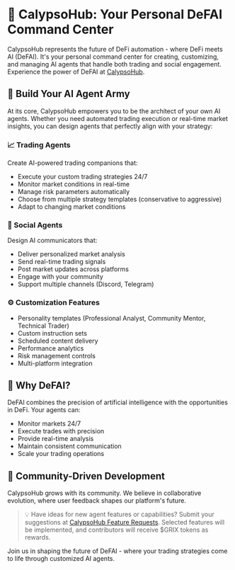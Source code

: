 # 🌊 CalypsoHub: Your Personal DeFAI Command Center

CalypsoHub represents the future of DeFi automation - where DeFi meets AI (DeFAI). It's your personal command center for creating, customizing, and managing AI agents that handle both trading and social engagement. Experience the power of DeFAI at [CalypsoHub](https://app.grix.finance/calypso/lobby).

## 🤖 Build Your AI Agent Army

At its core, CalypsoHub empowers you to be the architect of your own AI agents. Whether you need automated trading execution or real-time market insights, you can design agents that perfectly align with your strategy:

### 📈 Trading Agents
Create AI-powered trading companions that:
- Execute your custom trading strategies 24/7
- Monitor market conditions in real-time
- Manage risk parameters automatically
- Choose from multiple strategy templates (conservative to aggressive)
- Adapt to changing market conditions

### 💬 Social Agents
Design AI communicators that:
- Deliver personalized market analysis
- Send real-time trading signals
- Post market updates across platforms
- Engage with your community
- Support multiple channels (Discord, Telegram)

### ⚙️ Customization Features
- Personality templates (Professional Analyst, Community Mentor, Technical Trader)
- Custom instruction sets
- Scheduled content delivery
- Performance analytics
- Risk management controls
- Multi-platform integration

## 🎯 Why DeFAI?
DeFAI combines the precision of artificial intelligence with the opportunities in DeFi. Your agents can:
- Monitor markets 24/7
- Execute trades with precision
- Provide real-time analysis
- Maintain consistent communication
- Scale your trading operations

## 🤝 Community-Driven Development

CalypsoHub grows with its community. We believe in collaborative evolution, where user feedback shapes our platform's future.

> 💡 Have ideas for new agent features or capabilities? Submit your suggestions at [CalypsoHub Feature Requests](https://app.grix.finance/calypso/feature-requests). Selected features will be implemented, and contributors will receive $GRIX tokens as rewards.

Join us in shaping the future of DeFAI - where your trading strategies come to life through customized AI agents.

